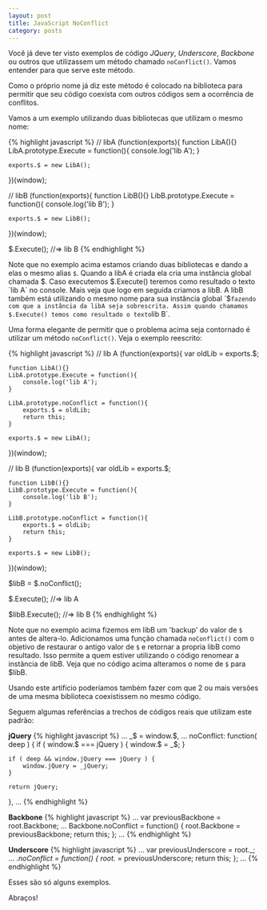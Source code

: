 ```yaml
---
layout: post
title: JavaScript NoConflict
category: posts
---
```


Você já deve ter visto exemplos de código *JQuery*, *Underscore*, *Backbone* ou outros que utilizassem um método chamado ```noConflict()```. Vamos entender para que serve este método.

Como o próprio nome já diz este método é colocado na biblioteca para permitir que seu código coexista com outros códigos sem a ocorrência de conflitos. 

Vamos a um exemplo utilizando duas bibliotecas que utilizam o mesmo nome:

{% highlight javascript %}
// libA
(function(exports){
	function LibA(){}
	LibA.prototype.Execute = function(){
		console.log('lib A');
	}
	
	exports.$ = new LibA();
})(window);

// libB
(function(exports){
	function LibB(){}
	LibB.prototype.Execute = function(){
		console.log('lib B');
	}
	
	exports.$ = new LibB();
})(window);

$.Execute();
//=> lib B
{% endhighlight %}

Note que no exemplo acima estamos criando duas bibliotecas e dando a elas o mesmo alias `$`. Quando a libA é criada ela cria uma instância global chamada $. Caso executemos $.Execute() teremos como resultado o texto `lib A` no console. Mais veja que logo em seguida criamos a libB. A libB também está utilizando o mesmo nome para sua instância global `$` fazendo com que a instância da libA seja sobrescrita. Assim quando chamamos $.Execute() temos como resultado o texto `lib B`.

Uma forma elegante de permitir que o problema acima seja contornado é utilizar um método ```noConflict()```. Veja o exemplo reescrito:

{% highlight javascript %}
// lib A
(function(exports){
	var oldLib = exports.$;
	
	function LibA(){}
	LibA.prototype.Execute = function(){
		console.log('lib A');
	}

	LibA.prototype.noConflict = function(){
		exports.$ = oldLib;
		return this;
	}
	
	exports.$ = new LibA();
})(window);

// lib B
(function(exports){
	var oldLib = exports.$;

	function LibB(){}
	LibB.prototype.Execute = function(){
		console.log('lib B');
	}
	
	LibB.prototype.noConflict = function(){
		exports.$ = oldLib;
		return this;
	}
	
	exports.$ = new LibB();
})(window);

$libB = $.noConflict();

$.Execute();
//=> lib A

$libB.Execute();
//=> lib B
{% endhighlight %}

Note que no exemplo acima fizemos em libB um 'backup' do valor de `$` antes de altera-lo. Adicionamos uma função chamada ```noConflict()``` com o objetivo de restaurar o antigo valor de `$` e retornar a propria libB como resultado. Isso permite a quem estiver utilizando o código renomear a instância de libB. Veja que no código acima alteramos o nome de `$` para $libB.

Usando este artificio poderíamos também fazer com que 2 ou mais versões de uma mesma biblioteca coexistissem no mesmo código.

Seguem algumas referências a trechos de códigos reais que utilizam este padrão:

**jQuery**
{% highlight javascript %}
...
_$ = window.$,
...
noConflict: function( deep ) {
	if ( window.$ === jQuery ) {
		window.$ = _$;
	}

	if ( deep && window.jQuery === jQuery ) {
		window.jQuery = _jQuery;
	}

	return jQuery;
},
...
{% endhighlight %}

**Backbone**
{% highlight javascript %}
...
var previousBackbone = root.Backbone;
...
Backbone.noConflict = function() {
    root.Backbone = previousBackbone;
    return this;
};
...
{% endhighlight %}

**Underscore**
{% highlight javascript %}
...
var previousUnderscore = root._;
...
_.noConflict = function() {
    root._ = previousUnderscore;
    return this;
  };
  ...
{% endhighlight %}
  
Esses são só alguns exemplos.

Abraços!
